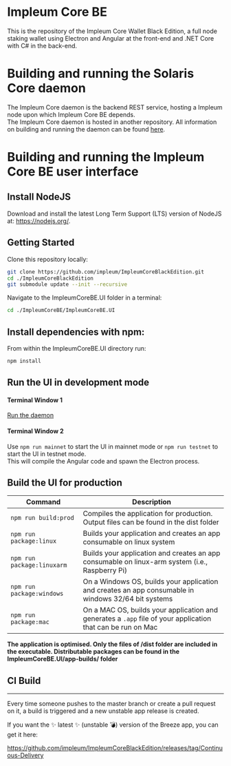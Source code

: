 # Impleum Core BE

This is the repository of the Impleum Core Wallet Black Edition, a full node staking wallet using Electron and Angular at the front-end and .NET Core with C# in the back-end.

# Building and running the Solaris Core daemon

The Impleum Core daemon is the backend REST service, hosting a Impleum node upon which Impleum Core BE depends.  
The Impleum Core daemon is hosted in another repository. All information on building and running the daemon can be found [here](https://github.com/impleum/ImpleumCoreBlackEdition/blob/master/Documentation/getting-started.md).

# Building and running the Impleum Core BE user interface

## Install NodeJS

Download and install the latest Long Term Support (LTS) version of NodeJS at: https://nodejs.org/. 

## Getting Started

Clone this repository locally:

``` bash
git clone https://github.com/impleum/ImpleumCoreBlackEdition.git
cd ./ImpleumCoreBlackEdition
git submodule update --init --recursive
```

Navigate to the ImpleumCoreBE.UI folder in a terminal:
``` bash
cd ./ImpleumCoreBE/ImpleumCoreBE.UI
```

## Install dependencies with npm:

From within the ImpleumCoreBE.UI directory run:

``` bash
npm install
```

## Run the UI in development mode

#### Terminal Window 1
[Run the daemon](https://github.com/impleum/ImpleumBitcoinFullNode/blob/master/Documentation/getting-started.md)  

#### Terminal Window 2
Use `npm run mainnet` to start the UI in mainnet mode or `npm run testnet` to start the UI in testnet mode.  
This will compile the Angular code and spawn the Electron process.

## Build the UI for production

|Command|Description|
|--|--|
|`npm run build:prod`| Compiles the application for production. Output files can be found in the dist folder |
|`npm run package:linux`| Builds your application and creates an app consumable on linux system |
|`npm run package:linuxarm`| Builds your application and creates an app consumable on linux-arm system (i.e., Raspberry Pi) |
|`npm run package:windows`| On a Windows OS, builds your application and creates an app consumable in windows 32/64 bit systems |
|`npm run package:mac`|  On a MAC OS, builds your application and generates a `.app` file of your application that can be run on Mac |

**The application is optimised. Only the files of /dist folder are included in the executable. Distributable packages can be found in the ImpleumCoreBE.UI/app-builds/ folder**

## CI Build
-----------

Every time someone pushes to the master branch or create a pull request on it, a build is triggered and a new unstable app release is created.

If you want the :sparkles: latest :sparkles: (unstable :bomb:) version of the Breeze app, you can get it here: 

https://github.com/impleum/ImpleumCoreBlackEdition/releases/tag/Continuous-Delivery

